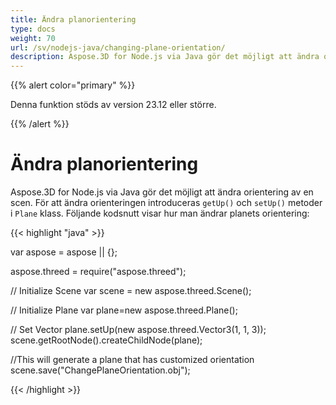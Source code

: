 ```yaml
---
title: Ändra planorientering
type: docs
weight: 70
url: /sv/nodejs-java/changing-plane-orientation/
description: Aspose.3D for Node.js via Java gör det möjligt att ändra orientering av en scen. För att ändra riktningen introduceras getUp() och setUp() metoder i Plane Class.
---
```

{{% alert color="primary" %}} 

Denna funktion stöds av version 23.12 eller större.

{{% /alert %}} 

#  **Ändra planorientering**
Aspose.3D for Node.js via Java gör det möjligt att ändra orientering av en scen. För att ändra orienteringen introduceras `getUp()` och `setUp()` metoder i `Plane` klass. Följande kodsnutt visar hur man ändrar planets orientering:

{{< highlight "java" >}}

var aspose = aspose || {};

aspose.threed = require("aspose.threed");

// Initialize Scene
var scene = new aspose.threed.Scene();

// Initialize Plane
var plane=new aspose.threed.Plane();

// Set Vector
plane.setUp(new aspose.threed.Vector3(1, 1, 3));
scene.getRootNode().createChildNode(plane);

//This will generate a plane that has customized orientation
scene.save("ChangePlaneOrientation.obj");

{{< /highlight >}}
